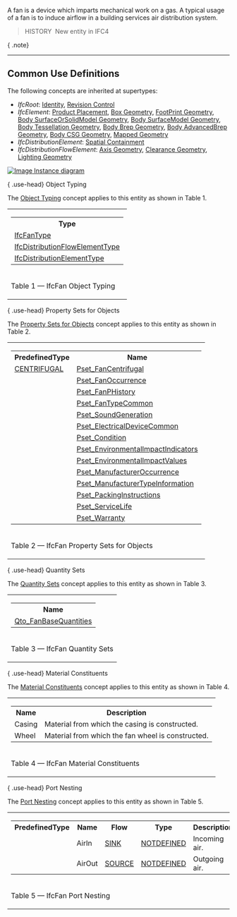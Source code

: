 ﻿A fan is a device which imparts mechanical work on a gas. A typical usage of a fan is to induce airflow in a building services air distribution system.

> HISTORY&nbsp; New entity in IFC4

{ .note}
> 

___
## Common Use Definitions
The following concepts are inherited at supertypes:

* _IfcRoot_: [Identity](../../templates/identity.htm), [Revision Control](../../templates/revision-control.htm)
* _IfcElement_: [Product Placement](../../templates/product-placement.htm), [Box Geometry](../../templates/box-geometry.htm), [FootPrint Geometry](../../templates/footprint-geometry.htm), [Body SurfaceOrSolidModel Geometry](../../templates/body-surfaceorsolidmodel-geometry.htm), [Body SurfaceModel Geometry](../../templates/body-surfacemodel-geometry.htm), [Body Tessellation Geometry](../../templates/body-tessellation-geometry.htm), [Body Brep Geometry](../../templates/body-brep-geometry.htm), [Body AdvancedBrep Geometry](../../templates/body-advancedbrep-geometry.htm), [Body CSG Geometry](../../templates/body-csg-geometry.htm), [Mapped Geometry](../../templates/mapped-geometry.htm)
* _IfcDistributionElement_: [Spatial Containment](../../templates/spatial-containment.htm)
* _IfcDistributionFlowElement_: [Axis Geometry](../../templates/axis-geometry.htm), [Clearance Geometry](../../templates/clearance-geometry.htm), [Lighting Geometry](../../templates/lighting-geometry.htm)

[![Image](../../../img/diagram.png)&nbsp;Instance diagram](../../../annex/annex-d/common-use-definitions/ifcfan.htm)

{ .use-head}
Object Typing

The [Object Typing](../../templates/object-typing.htm) concept applies to this entity as shown in Table 1.

<table>
<tr><td>
<table class="gridtable">
<tr><th><b>Type</b></th></tr>
<tr><td><a href="../../ifchvacdomain/lexical/ifcfantype.htm">IfcFanType</a></td></tr>
<tr><td><a href="../../ifcsharedbldgserviceelements/lexical/ifcdistributionflowelementtype.htm">IfcDistributionFlowElementType</a></td></tr>
<tr><td><a href="../../ifcproductextension/lexical/ifcdistributionelementtype.htm">IfcDistributionElementType</a></td></tr>
</table>
</td></tr>
<tr><td><p class="table">Table 1 &mdash; IfcFan Object Typing</p></td></tr></table>

  
  
{ .use-head}
Property Sets for Objects

The [Property Sets for Objects](../../templates/property-sets-for-objects.htm) concept applies to this entity as shown in Table 2.

<table>
<tr><td>
<table class="gridtable">
<tr><th><b>PredefinedType</b></th><th><b>Name</b></th></tr>
<tr><td><a href="../../ifchvacdomain/lexical/ifcfantypeenum.htm">CENTRIFUGAL</a></td><td><a href="../../psd/ifchvacdomain/Pset_FanCentrifugal.xml">Pset_FanCentrifugal</a></td></tr>
<tr><td>&nbsp;</td><td><a href="../../psd/ifchvacdomain/Pset_FanOccurrence.xml">Pset_FanOccurrence</a></td></tr>
<tr><td>&nbsp;</td><td><a href="../../psd/ifchvacdomain/Pset_FanPHistory.xml">Pset_FanPHistory</a></td></tr>
<tr><td>&nbsp;</td><td><a href="../../psd/ifchvacdomain/Pset_FanTypeCommon.xml">Pset_FanTypeCommon</a></td></tr>
<tr><td>&nbsp;</td><td><a href="../../psd/ifcsharedbldgserviceelements/Pset_SoundGeneration.xml">Pset_SoundGeneration</a></td></tr>
<tr><td>&nbsp;</td><td><a href="../../psd/ifcelectricaldomain/Pset_ElectricalDeviceCommon.xml">Pset_ElectricalDeviceCommon</a></td></tr>
<tr><td>&nbsp;</td><td><a href="../../psd/ifcsharedfacilitieselements/Pset_Condition.xml">Pset_Condition</a></td></tr>
<tr><td>&nbsp;</td><td><a href="../../psd/ifcproductextension/Pset_EnvironmentalImpactIndicators.xml">Pset_EnvironmentalImpactIndicators</a></td></tr>
<tr><td>&nbsp;</td><td><a href="../../psd/ifcproductextension/Pset_EnvironmentalImpactValues.xml">Pset_EnvironmentalImpactValues</a></td></tr>
<tr><td>&nbsp;</td><td><a href="../../psd/ifcsharedfacilitieselements/Pset_ManufacturerOccurrence.xml">Pset_ManufacturerOccurrence</a></td></tr>
<tr><td>&nbsp;</td><td><a href="../../psd/ifcsharedfacilitieselements/Pset_ManufacturerTypeInformation.xml">Pset_ManufacturerTypeInformation</a></td></tr>
<tr><td>&nbsp;</td><td><a href="../../psd/ifcsharedmgmtelements/Pset_PackingInstructions.xml">Pset_PackingInstructions</a></td></tr>
<tr><td>&nbsp;</td><td><a href="../../psd/ifcsharedfacilitieselements/Pset_ServiceLife.xml">Pset_ServiceLife</a></td></tr>
<tr><td>&nbsp;</td><td><a href="../../psd/ifcsharedfacilitieselements/Pset_Warranty.xml">Pset_Warranty</a></td></tr>
</table>
</td></tr>
<tr><td><p class="table">Table 2 &mdash; IfcFan Property Sets for Objects</p></td></tr></table>

  
  
{ .use-head}
Quantity Sets

The [Quantity Sets](../../templates/quantity-sets.htm) concept applies to this entity as shown in Table 3.

<table>
<tr><td>
<table class="gridtable">
<tr><th><b>Name</b></th></tr>
<tr><td><a href="../../qto/ifchvacdomain/Qto_FanBaseQuantities.xml">Qto_FanBaseQuantities</a></td></tr>
</table>
</td></tr>
<tr><td><p class="table">Table 3 &mdash; IfcFan Quantity Sets</p></td></tr></table>

  
  
{ .use-head}
Material Constituents

The [Material Constituents](../../templates/material-constituents.htm) concept applies to this entity as shown in Table 4.

<table>
<tr><td>
<table class="gridtable">
<tr><th><b>Name</b></th><th><b>Description</b></th></tr>
<tr><td>Casing</td><td>Material from which the casing is constructed.</td></tr>
<tr><td>Wheel</td><td>Material from which the fan wheel is constructed.</td></tr>
</table>
</td></tr>
<tr><td><p class="table">Table 4 &mdash; IfcFan Material Constituents</p></td></tr></table>

  
  
{ .use-head}
Port Nesting

The [Port Nesting](../../templates/port-nesting.htm) concept applies to this entity as shown in Table 5.

<table>
<tr><td>
<table class="gridtable">
<tr><th><b>PredefinedType</b></th><th><b>Name</b></th><th><b>Flow</b></th><th><b>Type</b></th><th><b>Description</b></th></tr>
<tr><td>&nbsp;</td><td>AirIn</td><td><a href="../../ifcsharedbldgserviceelements/lexical/ifcflowdirectionenum.htm">SINK</a></td><td><a href="../../ifcsharedbldgserviceelements/lexical/ifcdistributionsystemenum.htm">NOTDEFINED</a></td><td>Incoming air.</td></tr>
<tr><td>&nbsp;</td><td>AirOut</td><td><a href="../../ifcsharedbldgserviceelements/lexical/ifcflowdirectionenum.htm">SOURCE</a></td><td><a href="../../ifcsharedbldgserviceelements/lexical/ifcdistributionsystemenum.htm">NOTDEFINED</a></td><td>Outgoing air.</td></tr>
</table>
</td></tr>
<tr><td><p class="table">Table 5 &mdash; IfcFan Port Nesting</p></td></tr></table>